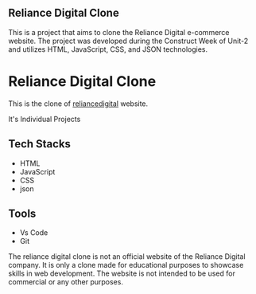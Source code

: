 ## Reliance Digital Clone
This is a project that aims to clone the Reliance Digital e-commerce website. The project was developed during the Construct Week of Unit-2 and utilizes HTML, JavaScript, CSS, and JSON technologies.
# Reliance Digital Clone

This is the clone of [reliancedigital](https://reliance-digital.vercel.app/) website.

It's Individual Projects

 ## Tech Stacks

 - HTML
 - JavaScript
 - CSS
 - json

## Tools

 - Vs Code
 - Git

The reliance digital clone is not an official website of the Reliance Digital company. It is only a clone made for educational purposes to showcase skills in web development. The website is not intended to be used for commercial or any other purposes.
